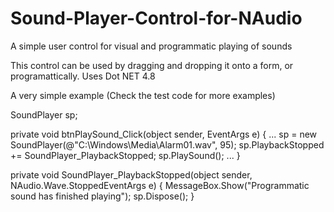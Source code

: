 # Sound-Player-Control-for-NAudio
A simple user control for visual and programmatic playing of sounds

This control can be used by dragging and dropping it onto a form, or programattically.
Uses Dot NET 4.8


A very simple example
(Check the test code for more examples)


SoundPlayer sp;

private void btnPlaySound_Click(object sender, EventArgs e)
{
	...
	sp = new SoundPlayer(@"C:\Windows\Media\Alarm01.wav", 95);
	sp.PlaybackStopped += SoundPlayer_PlaybackStopped;
	sp.PlaySound();
	...
}


private void SoundPlayer_PlaybackStopped(object sender, NAudio.Wave.StoppedEventArgs e)
{
	MessageBox.Show("Programmatic sound has finished playing");
	sp.Dispose();
}
